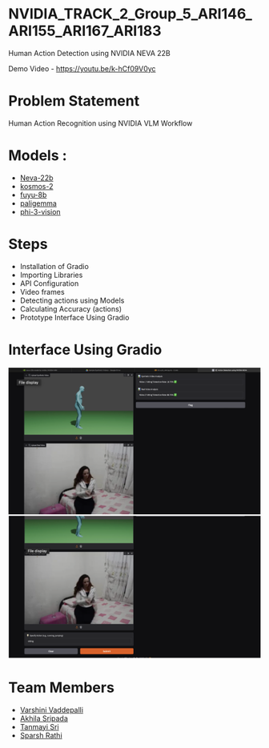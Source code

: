 # NVIDIA_TRACK_2_Group_5_ARI146_ARI155_ARI167_ARI183
Human Action Detection using NVIDIA NEVA 22B

Demo Video - https://youtu.be/k-hCf09V0yc

# Problem Statement 
Human Action Recognition using NVIDIA VLM Workflow

# Models :
- [Neva-22b](https://ai.api.nvidia.com/v1/vlm/nvidia/neva-22b)
- [kosmos-2](https://ai.api.nvidia.com/v1/vlm/microsoft/kosmos-2)
- [fuyu-8b](https://ai.api.nvidia.com/v1/vlm/adept/fuyu-8b)
- [paligemma](https://ai.api.nvidia.com/v1/vlm/google/paligemma)
- [phi-3-vision](https://ai.api.nvidia.com/v1/vlm/microsoft/phi-3-vision-128k-instruct)

# Steps 
- Installation of Gradio
- Importing Libraries
- API Configuration
- Video frames
- Detecting actions using Models
- Calculating Accuracy (actions)
- Prototype Interface Using Gradio

# Interface Using Gradio
![](Images/img1.png)
![](Images/img2.png)


# Team Members
- [Varshini Vaddepalli](https://github.com/varshinivaddepalli)
- [Akhila Sripada](https://github.com/varshinivaddepalli)
- [Tanmayi Sri](https://github.com/varshinivaddepalli)
- [Sparsh Rathi](https://github.com/varshinivaddepalli)

